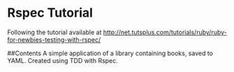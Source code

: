 Rspec Tutorial
==============

Following the tutorial available at 
http://net.tutsplus.com/tutorials/ruby/ruby-for-newbies-testing-with-rspec/

##Contents
A simple application of a library containing books, saved to YAML.   Created using TDD with Rspec.
